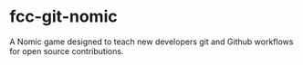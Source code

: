 # fcc-git-nomic
A Nomic game designed to teach new developers git and Github workflows for open source contributions. 
